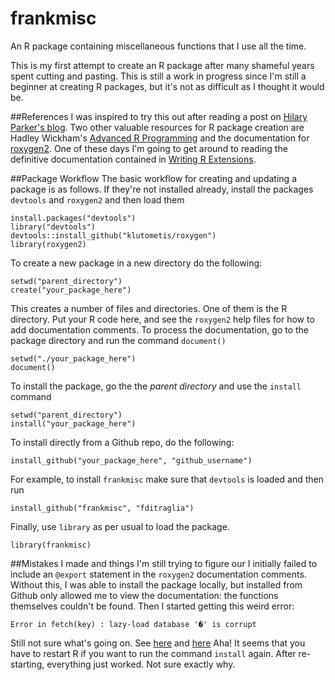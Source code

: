 frankmisc
=========

An R package containing miscellaneous functions that I use all the time.

This is my first attempt to create an R package after many shameful years spent cutting and pasting. This is still a work in progress since I'm still a beginner at creating R packages, but it's not as difficult as I thought it would be. 

##References
I was inspired to try this out after reading a post on [Hilary Parker's blog](http://hilaryparker.com/2014/04/29/writing-an-r-package-from-scratch/). Two other valuable resources for R package creation are Hadley Wickham's [Advanced R Programming]("http://adv-r.had.co.nz/") and the documentation for [roxygen2]("https://github.com/klutometis/roxygen#roxygen2"). One of these days I'm going to get around to reading the definitive documentation contained in [Writing R Extensions]("http://cran.r-project.org/doc/manuals/R-exts.html#Creating-R-packages").

##Package Workflow
The basic workflow for creating and updating a package is as follows. If they're not installed already, install the packages `devtools` and `roxygen2` and then load them
```
install.packages("devtools")
library("devtools")
devtools::install_github("klutometis/roxygen")
library(roxygen2)
```
To create a new package in a new directory do the following:
```
setwd("parent_directory")
create("your_package_here")
```
This creates a number of files and directories. One of them is the R directory. Put your R code here, and see the `roxygen2` help files for how to add documentation comments. To process the documentation, go to the package directory and run the command `document()`
```
setwd("./your_package_here")
document()
```
To install the package, go the the *parent directory* and use the `install` command
```
setwd("parent_directory")
install("your_package_here")
```
To install directly from a Github repo, do the following:
```
install_github("your_package_here", "github_username")
```
For example, to install `frankmisc` make sure that `devtools` is loaded and then run
```
install_github("frankmisc", "fditraglia")
```
Finally, use `library` as per usual to load the package.
```
library(frankmisc)
```

##Mistakes I made and things I'm still trying to figure our
I initially failed to include an `@export` statement in the `roxygen2` documentation comments. Without this, I was able to install the package locally, but installed from Github only allowed me to view the documentation: the functions themselves couldn't be found. Then I started getting this weird error:
```
Error in fetch(key) : lazy-load database '�' is corrupt
```
Still not sure what's going on. See [here]("https://support.rstudio.com/hc/communities/public/questions/200477576-Strange-interaction-between-devtools-and-my-own-package") and [here]("http://stackoverflow.com/questions/18080303/rd-files-with-different-encoding")
Aha! It seems that you have to restart R if you want to run the command `install` again. After re-starting, everything just worked. Not sure exactly why.